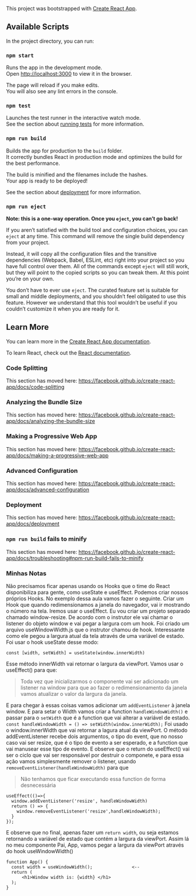 This project was bootstrapped with [Create React App](https://github.com/facebook/create-react-app).

## Available Scripts

In the project directory, you can run:

### `npm start`

Runs the app in the development mode.<br>
Open [http://localhost:3000](http://localhost:3000) to view it in the browser.

The page will reload if you make edits.<br>
You will also see any lint errors in the console.

### `npm test`

Launches the test runner in the interactive watch mode.<br>
See the section about [running tests](https://facebook.github.io/create-react-app/docs/running-tests) for more information.

### `npm run build`

Builds the app for production to the `build` folder.<br>
It correctly bundles React in production mode and optimizes the build for the best performance.

The build is minified and the filenames include the hashes.<br>
Your app is ready to be deployed!

See the section about [deployment](https://facebook.github.io/create-react-app/docs/deployment) for more information.

### `npm run eject`

**Note: this is a one-way operation. Once you `eject`, you can’t go back!**

If you aren’t satisfied with the build tool and configuration choices, you can `eject` at any time. This command will remove the single build dependency from your project.

Instead, it will copy all the configuration files and the transitive dependencies (Webpack, Babel, ESLint, etc) right into your project so you have full control over them. All of the commands except `eject` will still work, but they will point to the copied scripts so you can tweak them. At this point you’re on your own.

You don’t have to ever use `eject`. The curated feature set is suitable for small and middle deployments, and you shouldn’t feel obligated to use this feature. However we understand that this tool wouldn’t be useful if you couldn’t customize it when you are ready for it.

## Learn More

You can learn more in the [Create React App documentation](https://facebook.github.io/create-react-app/docs/getting-started).

To learn React, check out the [React documentation](https://reactjs.org/).

### Code Splitting

This section has moved here: https://facebook.github.io/create-react-app/docs/code-splitting

### Analyzing the Bundle Size

This section has moved here: https://facebook.github.io/create-react-app/docs/analyzing-the-bundle-size

### Making a Progressive Web App

This section has moved here: https://facebook.github.io/create-react-app/docs/making-a-progressive-web-app

### Advanced Configuration

This section has moved here: https://facebook.github.io/create-react-app/docs/advanced-configuration

### Deployment

This section has moved here: https://facebook.github.io/create-react-app/docs/deployment

### `npm run build` fails to minify

This section has moved here: https://facebook.github.io/create-react-app/docs/troubleshooting#npm-run-build-fails-to-minify

### Minhas Notas
Não precisamos ficar apenas usando os Hooks que o time do React disponibiliza para gente, como useState e useEffect. 
Podemos criar nossos próprios Hooks. No exemplo dessa aula vamos fazer o seguinte. Criar um Hook que quando redimensionamos 
a janela do navegador, vai ir mostrando o número na tela. Iremos usar o useEffect. Eu vou criar um projeto separado 
chamado window-resize. De acordo com o instrutor ele vai chamar o listener do objeto window e vai pegar a largura com um hook.
Foi criado um arquivo useWindowWidth.js que o instrutor chamou de hook. Interessante como ele pegou a largura atual da tela 
através de uma variável de estado. Foi usar o hook useState desse modo:
```
const [width, setWidth] = useState(window.innerWidth)
```
Esse método innerWidth vai retornar o largura da viewPort. Vamos usar o useEffect() para que:
> Toda vez que inicializarmos o componente vai ser adicionado um listener na window para que ao fazer o redimensionamento 
>da janela vamos atualizar o valor da largura da janela.

E para chegar à essas coisas vamos adicionar um `addEventListener` à janela window. E para setar o Width vamos criar a 
function `handleWindowWidth()` e passar para o `setWidth` que é a function que vai alterar a 
variável de estado.
 `const handleWindowWidth = () => setWidth(window.innerWidth);`
Foi usado o window.innerWidth que vai retornar a lagura atual da viewPort. O método addEventListener
recebe dois argumentos, o tipo do event, que no nosso caso vai ser resize, que é o tipo de evento a ser esperado, e a 
function que vai manusear esse tipo de evento. E observe que o return do useEffect() vai ser o ciclo que vai ser responsável 
por destruir o componete, e para essa ação vamos simplesmente remover o listener, usando `removeEventListener(handleWindowWidth)` para que

> Não tenhamos que ficar executando essa function de forma desnecessária

```
useEffect(()=>{
  window.addEventListener('resize', handleWindowWidth)
  return () => {
    window.removeEventListener('resize',handleWindowWidth);
  }
});
```
E observe que no final, apenas fazer um `return width`, ou seja estamos retornando a variável de estado que contém 
a largura da viewPort. Assim lá no meu componente Pai, App, vamos pegar a largura da viewPort através do hook useWindowWidth()
```
function App() {
  const width = useWindowWidth();               <--
  return (
      <h1>Window width is: {width} </h1>
  );
}
```

